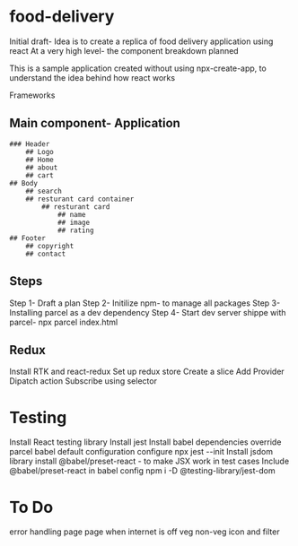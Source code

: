 # food-delivery

Initial draft- Idea is to create a replica of food delivery application using react
At a very high level- the component breakdown planned

This is a sample application created without using npx-create-app, to understand the idea behind how react works

Frameworks

<!-- -Parcel- https://parceljs.org/ - build tool
    HMR- Hot module reload
    minifying
    bundling
    hosting
    dev server
    code splitting
    tree shaking
    caching-->

## Main component- Application

    ### Header
        ## Logo
        ## Home
        ## about
        ## cart
    ## Body
        ## search
        ## resturant card container
            ## resturant card
                ## name
                ## image
                ## rating
    ## Footer
        ## copyright
        ## contact

## Steps

Step 1- Draft a plan
Step 2- Initilize npm- to manage all packages
Step 3- Installing parcel as a dev dependency
Step 4- Start dev server shippe with parcel- npx parcel index.html

## Redux

Install RTK and react-redux
Set up redux store
Create a slice
Add Provider
Dipatch action
Subscribe using selector

# Testing

Install React testing library
Install jest
Install babel dependencies
override parcel babel default configuration
configure npx jest --init
Install jsdom library
install @babel/preset-react - to make JSX work in test cases
Include @babel/preset-react in babel config
npm i -D @testing-library/jest-dom

# To Do

error handling page
page when internet is off
veg non-veg icon and filter
